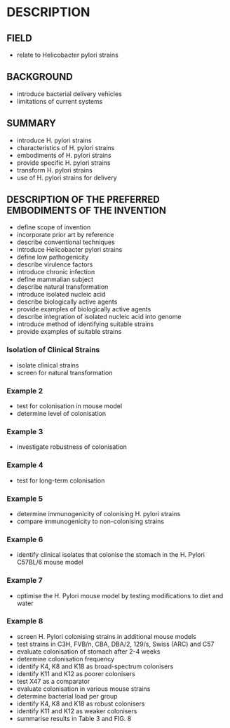 # DESCRIPTION

## FIELD

- relate to Helicobacter pylori strains

## BACKGROUND

- introduce bacterial delivery vehicles
- limitations of current systems

## SUMMARY

- introduce H. pylori strains
- characteristics of H. pylori strains
- embodiments of H. pylori strains
- provide specific H. pylori strains
- transform H. pylori strains
- use of H. pylori strains for delivery

## DESCRIPTION OF THE PREFERRED EMBODIMENTS OF THE INVENTION

- define scope of invention
- incorporate prior art by reference
- describe conventional techniques
- introduce Helicobacter pylori strains
- define low pathogenicity
- describe virulence factors
- introduce chronic infection
- define mammalian subject
- describe natural transformation
- introduce isolated nucleic acid
- describe biologically active agents
- provide examples of biologically active agents
- describe integration of isolated nucleic acid into genome
- introduce method of identifying suitable strains
- provide examples of suitable strains

### Isolation of Clinical Strains

- isolate clinical strains
- screen for natural transformation

### Example 2

- test for colonisation in mouse model
- determine level of colonisation

### Example 3

- investigate robustness of colonisation

### Example 4

- test for long-term colonisation

### Example 5

- determine immunogenicity of colonising H. pylori strains
- compare immunogenicity to non-colonising strains

### Example 6

- identify clinical isolates that colonise the stomach in the H. Pylori C57BL/6 mouse model

### Example 7

- optimise the H. Pylori mouse model by testing modifications to diet and water

### Example 8

- screen H. Pylori colonising strains in additional mouse models
- test strains in C3H, FVB/n, CBA, DBA/2, 129/s, Swiss (ARC) and C57
- evaluate colonisation of stomach after 2-4 weeks
- determine colonisation frequency
- identify K4, K8 and K18 as broad-spectrum colonisers
- identify K11 and K12 as poorer colonisers
- test X47 as a comparator
- evaluate colonisation in various mouse strains
- determine bacterial load per group
- identify K4, K8 and K18 as robust colonisers
- identify K11 and K12 as weaker colonisers
- summarise results in Table 3 and FIG. 8

